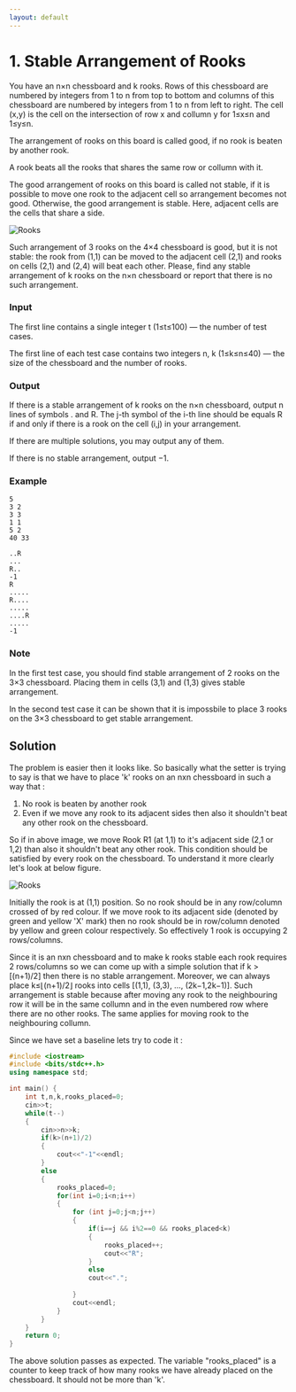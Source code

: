 ```yaml
---
layout: default
---
```


# 1. Stable Arrangement of Rooks

You have an n×n chessboard and k rooks. Rows of this chessboard are numbered by integers from 1 to n from top to bottom and columns of this chessboard are numbered by integers from 1 to n from left to right. The cell (x,y) is the cell on the intersection of row x and collumn y for 1≤x≤n and 1≤y≤n.

The arrangement of rooks on this board is called good, if no rook is beaten by another rook.

A rook beats all the rooks that shares the same row or collumn with it.

The good arrangement of rooks on this board is called not stable, if it is possible to move one rook to the adjacent cell so arrangement becomes not good. Otherwise, the good arrangement is stable. Here, adjacent cells are the cells that share a side.

![Rooks](https://m3verma.github.io/Programming/Codeforces/Images/Hello_2022_1.png)

Such arrangement of 3 rooks on the 4×4 chessboard is good, but it is not stable: the rook from (1,1) can be moved to the adjacent cell (2,1) and rooks on cells (2,1) and (2,4) will beat each other.
Please, find any stable arrangement of k rooks on the n×n chessboard or report that there is no such arrangement.

### Input
The first line contains a single integer t (1≤t≤100) — the number of test cases.

The first line of each test case contains two integers n, k (1≤k≤n≤40) — the size of the chessboard and the number of rooks.

### Output
If there is a stable arrangement of k rooks on the n×n chessboard, output n lines of symbols . and R. The j-th symbol of the i-th line should be equals R if and only if there is a rook on the cell (i,j) in your arrangement.

If there are multiple solutions, you may output any of them.

If there is no stable arrangement, output −1.

### Example
```
5
3 2
3 3
1 1
5 2
40 33
```

```
..R
...
R..
-1
R
.....
R....
.....
....R
.....
-1
```

### Note
In the first test case, you should find stable arrangement of 2 rooks on the 3×3 chessboard. Placing them in cells (3,1) and (1,3) gives stable arrangement.

In the second test case it can be shown that it is impossbile to place 3 rooks on the 3×3 chessboard to get stable arrangement.

## Solution

The problem is easier then it looks like. So basically what the setter is trying to say is that we have to place 'k' rooks on an nxn chessboard in such a way that :
1. No rook is beaten by another rook
2. Even if we move any rook to its adjacent sides then also it shouldn't beat any other rook on the chessboard.

So if in above image, we move Rook R1 (at 1,1) to it's adjacent side (2,1 or 1,2) than also it shouldn't beat any other rook. This condition should be satisfied by every rook on the chessboard. To understand it more clearly let's look at below figure.

![Rooks](https://m3verma.github.io/Programming/Codeforces/Images/Hello_2022_2.png)

Initially the rook is at (1,1) position. So no rook should be in any row/column crossed of by red colour. If we move rook to its adjacent side (denoted by green and yellow 'X' mark) then no rook should be in row/column denoted by yellow and green colour respectively. So effectively 1 rook is occupying 2 rows/columns.

Since it is an nxn chessboard and to make k rooks stable each rook requires 2 rows/columns so we can come up with a simple solution that if k > [(n+1)/2] then there is no stable arrangement. Moreover, we can always place k≤⌊(n+1)/2⌋ rooks into cells [(1,1), (3,3), …, (2k−1,2k−1)]. Such arrangement is stable because after moving any rook to the neighbouring row it will be in the same collumn and in the even numbered row where there are no other rooks. The same applies for moving rook to the neighbouring collumn.

Since we have set a baseline lets try to code it :

```c++
#include <iostream>
#include <bits/stdc++.h>
using namespace std;

int main() {
	int t,n,k,rooks_placed=0;
	cin>>t;
	while(t--)
	{
		cin>>n>>k;
		if(k>(n+1)/2)
		{
			cout<<"-1"<<endl;
		}
		else
		{
			rooks_placed=0;
			for(int i=0;i<n;i++)
			{
				for (int j=0;j<n;j++)
				{
					if(i==j && i%2==0 && rooks_placed<k)
					{
						rooks_placed++;
						cout<<"R";
					}
					else
					cout<<".";
					
				}
				cout<<endl;
			}
		}
	}
	return 0;
}
```

The above solution passes as expected. The variable "rooks_placed" is a counter to keep track of how many rooks we have already placed on the chessboard. It should not be more than 'k'.
